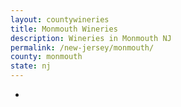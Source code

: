 ```yaml
---
layout: countywineries
title: Monmouth Wineries
description: Wineries in Monmouth NJ
permalink: /new-jersey/monmouth/
county: monmouth
state: nj
---
```

-
